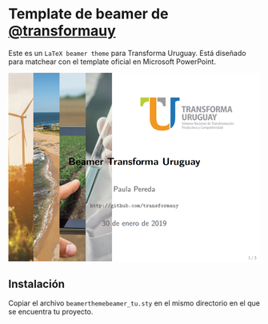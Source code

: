 # Template de beamer de [@transformauy](https://github.com/transformauy)

Este es un `LaTeX beamer theme` para Transforma Uruguay. Está diseñado para matchear con el template oficial en Microsoft PowerPoint.

![ejemplo](/img/ejemplo.png)



## Instalación

Copiar el archivo `beamerthemebeamer_tu.sty` en el mismo directorio en el que se encuentra tu proyecto.
